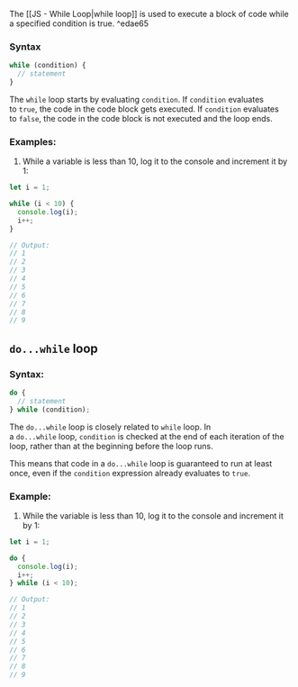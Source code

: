 
The [[JS - While Loop|while loop]] is used to execute a block of code while a specified condition is true. ^edae65

### Syntax

```js
while (condition) {
  // statement
}
```

The `while` loop starts by evaluating `condition`. If `condition` evaluates to `true`, the code in the code block gets executed. If `condition` evaluates to `false`, the code in the code block is not executed and the loop ends.

### Examples:

1.  While a variable is less than 10, log it to the console and increment it by 1:

```js
let i = 1;

while (i < 10) {
  console.log(i);
  i++;
}

// Output:
// 1
// 2
// 3
// 4
// 5
// 6
// 7
// 8
// 9
```

## `do...while` loop

### Syntax:

```js
do {
  // statement
} while (condition);
```

The `do...while` loop is closely related to `while` loop. In a `do...while` loop, `condition` is checked at the end of each iteration of the loop, rather than at the beginning before the loop runs.

This means that code in a `do...while` loop is guaranteed to run at least once, even if the `condition` expression already evaluates to `true`.

### Example:

1.  While the variable is less than 10, log it to the console and increment it by 1:

```js
let i = 1;

do {
  console.log(i);
  i++;
} while (i < 10);

// Output:
// 1
// 2
// 3
// 4
// 5
// 6
// 7
// 8
// 9
```